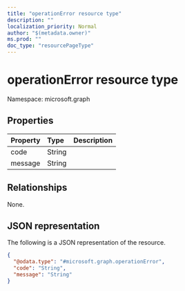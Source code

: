 ```yaml
---
title: "operationError resource type"
description: ""
localization_priority: Normal
author: "$(metadata.owner)"
ms.prod: ""
doc_type: "resourcePageType"
---
```


# operationError resource type

Namespace: microsoft.graph

## Properties

| Property | Type   | Description |
| :------- | :----- | :---------- |
| code     | String |             |
| message  | String |             |

## Relationships

None.

## JSON representation

The following is a JSON representation of the resource.

<!-- {
  "blockType": "resource",
  "@odata.type": "microsoft.graph.operationError",
}
-->

```json
{
  "@odata.type": "#microsoft.graph.operationError",
  "code": "String",
  "message": "String"
}
```
